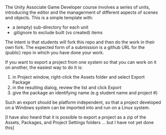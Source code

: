 The Unity Associate Game Developer course involves a series of units,
introducing the editor and the managerment of different aspects of
scenes and objects.  This is a simple template with:
 - a (empty) sub-directory for each unit
 - .gitignore to exclude built (vs created) items

The intent is that students will fork this repo and then do the work
in their own fork.  The expected form of a submission is a github
URL for the (public) repo in which you have done your work.

If you want to export a project from one system so that you can work
on it on another, the easiest way to do it is:
   1. in Project window, right-click the Assets folder and select Export Package
   2. in the resulting dialog, review the list and click Export
   3. give the package an identifying name (e.g student name and project #)

Such an export should be platform independent, so that a project developed
on a Windows system can be imported into and run on a Linux system.

[I have also heard that it is possible to export a project as a zip of
the Assets, Packages, and Project Settings folders ... but I have not
yet done this]
